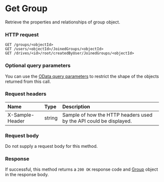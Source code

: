 # Get Group

Retrieve the properties and relationships of group object.
### HTTP request
```http
GET /groups/<objectId>
GET /users/<objectId>/JoinedGroups/<objectId>
GET /drives/<id>/root/createdByUser/JoinedGroups/<objectId>
```
### Optional query parameters
You can use the [OData query parameters](odata-optional-query-parameters.md) to restrict the shape of the objects returned from this call.
### Request headers
| Name       | Type | Description|
|:-----------|:------|:----------|
| X-Sample-Header  | string  | Sample of how the HTTP headers used by the API could be displayed.|

### Request body
Do not supply a request body for this method.
### Response
If successful, this method returns a `200 OK` response code and [Group](../resources/group.md) object in the response body.
